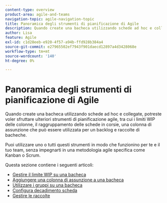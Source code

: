 ```yaml
---
content-type: overview
product-area: agile-and-teams
navigation-topic: agile-navigation-topic
title: Panoramica degli strumenti di pianificazione di Agile
description: Quando create una bacheca utilizzando schede ad hoc e collegate, potreste voler sfruttare ulteriori strumenti di pianificazione agile sulle bacheche.
author: Lisa
feature: Agile
exl-id: c1d28eeb-e920-4f57-a94b-ffd928b384a4
source-git-commit: e27965502ef7943f901daecd12897a4d3428068e
workflow-type: tm+mt
source-wordcount: '140'
ht-degree: 0%

---
```


# Panoramica degli strumenti di pianificazione di Agile

Quando create una bacheca utilizzando schede ad hoc e collegate, potreste voler sfruttare ulteriori strumenti di pianificazione agile, tra cui i limiti WIP delle colonne, il raggruppamento delle schede in corsie, una colonna di assunzione che può essere utilizzata per un backlog e raccolte di bacheche.

Puoi utilizzare uno o tutti questi strumenti in modo che funzionino per te e il tuo team, senza impegnarti in una metodologia agile specifica come Kanban o Scrum.

Questa sezione contiene i seguenti articoli:

* [Gestire il limite WIP su una bacheca](/help/quicksilver/agile/use-boards-agile-planning-tools/manage-wip-limit-on-board.md)
* [Aggiungere una colonna di assunzione a una bacheca](/help/quicksilver/agile/use-boards-agile-planning-tools/add-intake-column-to-board.md)
* [Utilizzare i gruppi su una bacheca](/help/quicksilver/agile/use-boards-agile-planning-tools/group-cards-on-board.md)
* [Configura decadimento scheda](/help/quicksilver/agile/use-boards-agile-planning-tools/configure-card-falloff.md)
* [Gestire le raccolte](/help/quicksilver/agile/use-boards-agile-planning-tools/manage-collections.md)

